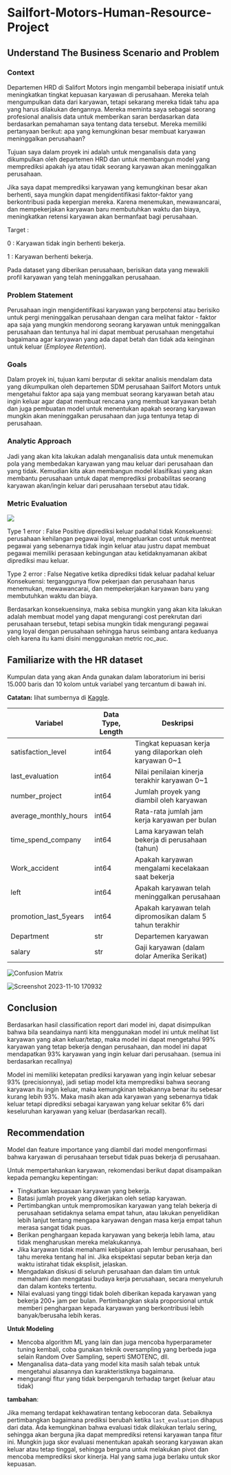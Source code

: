 # Sailfort-Motors-Human-Resource-Project

## Understand The Business Scenario and Problem

### Context
Departemen HRD di Salifort Motors ingin mengambil beberapa inisiatif untuk meningkatkan tingkat kepuasan karyawan di perusahaan. Mereka telah mengumpulkan data dari karyawan, tetapi sekarang mereka tidak tahu apa yang harus dilakukan dengannya. Mereka meminta saya sebagai seorang profesional analisis data untuk memberikan saran berdasarkan data berdasarkan pemahaman saya tentang data tersebut. Mereka memiliki pertanyaan berikut: apa yang kemungkinan besar membuat karyawan meninggalkan perusahaan?

Tujuan saya dalam proyek ini adalah untuk menganalisis data yang dikumpulkan oleh departemen HRD dan untuk membangun model yang memprediksi apakah iya atau tidak seorang karyawan akan meninggalkan perusahaan.

Jika saya dapat memprediksi karyawan yang kemungkinan besar akan berhenti, saya mungkin dapat mengidentifikasi faktor-faktor yang berkontribusi pada kepergian mereka. Karena menemukan, mewawancarai, dan mempekerjakan karyawan baru membutuhkan waktu dan biaya, meningkatkan retensi karyawan akan bermanfaat bagi perusahaan.

Target :

0 : Karyawan tidak ingin berhenti bekerja.

1 : Karyawan berhenti bekerja.

Pada dataset yang diberikan perusahaan, berisikan data yang mewakili profil karyawan yang telah meninggalkan perusahaan.

### Problem Statement 
Perusahaan ingin mengidentifikasi karyawan yang berpotensi atau berisiko untuk pergi meninggalkan perusahaan dengan cara melihat faktor - faktor apa saja yang mungkin mendorong seorang karyawan untuk meninggalkan perusahaan dan tentunya hal ini dapat membuat perusahaan mengetahui bagaimana agar karyawan yang ada dapat betah dan tidak ada keinginan untuk keluar (*Employee Retention*).

### Goals 
Dalam proyek ini, tujuan kami berputar di sekitar analisis mendalam data yang dikumpulkan oleh departemen SDM perusahaan Sailfort Motors untuk mengetahui faktor apa saja yang membuat seorang karyawan betah atau ingin keluar agar dapat membuat rencana yang membuat karyawan betah dan juga pembuatan model untuk menentukan apakah seorang karyawan mungkin akan meninggalkan perusahaan dan juga tentunya tetap di perusahaan.

### Analytic Approach
Jadi yang akan kita lakukan adalah menganalisis data untuk menemukan pola yang membedakan karyawan yang mau keluar dari perusahaan dan yang tidak.
Kemudian kita akan membangun model klasifikasi yang akan membantu perusahaan untuk dapat memprediksi probabilitas seorang karyawan akan/ingin keluar dari perusahaan tersebut atau tidak.

### Metric Evaluation

<img src='https://www.researchgate.net/profile/Mohammad-Haque-41/publication/333499920/figure/fig1/AS:767004050980864@1559879424238/A-confusion-matrix-summarises-all-possible-outcomes-in-a-binaryclassification-problem.png'>

Type 1 error : False Positive  diprediksi keluar padahal tidak
Konsekuensi: perusahaan kehilangan pegawai loyal, mengeluarkan cost untuk mentreat pegawai yang sebenarnya tidak ingin keluar atau justru dapat membuat pegawai memiliki perasaan kebingungan atau ketidaknyamanan akibat diprediksi mau keluar.

Type 2 error : False Negative  ketika diprediksi tidak keluar padahal keluar
Konsekuensi: terganggunya flow pekerjaan dan perusahaan harus menemukan, mewawancarai, dan mempekerjakan karyawan baru yang membutuhkan waktu dan biaya.

Berdasarkan konsekuensinya, maka sebisa mungkin yang akan kita lakukan adalah membuat model yang dapat mengurangi cost perekrutan dari perusahaan tersebut, tetapi sebisa mungkin tidak mengurangi pegawai yang loyal dengan perusahaan sehingga harus seimbang antara keduanya oleh karena itu kami disini menggunakan metric roc_auc.

## Familiarize with the HR dataset

Kumpulan data yang akan Anda gunakan dalam laboratorium ini berisi 15.000 baris dan 10 kolom untuk variabel yang tercantum di bawah ini.

**Catatan:** lihat sumbernya di [Kaggle](https://www.kaggle.com/datasets/mfaisalqureshi/hr-analytics-and-job-prediction?select=HR_comma_sep.csv).

| Variabel  | Data Type, Length | Deskripsi  |
| --- | --- | --- |
| satisfaction_level | int64 | Tingkat kepuasan kerja yang dilaporkan oleh karyawan 0~1 |
| last_evaluation | int64 | Nilai penilaian kinerja terakhir karyawan 0~1 |
| number_project | int64 | Jumlah proyek yang diambil oleh karyawan |
| average_monthly_hours | int64 | Rata-rata jumlah jam kerja karyawan per bulan |
| time_spend_company | int64 | Lama karyawan telah bekerja di perusahaan (tahun) |
| Work_accident | int64 | Apakah karyawan mengalami kecelakaan saat bekerja |
| left | int64 | Apakah karyawan telah meninggalkan perusahaan |
| promotion_last_5years | int64 | Apakah karyawan telah dipromosikan dalam 5 tahun terakhir |
| Department | str | Departemen karyawan |
| salary | str | Gaji karyawan (dalam dolar Amerika Serikat) |

![Confusion Matrix](https://github.com/Fazasn/Sailfort-Motors-Human-Resource-Project/assets/120705804/69d2118e-85f2-4637-a062-f402e29c0ad0)

![Screenshot 2023-11-10 170932](https://github.com/Fazasn/Sailfort-Motors-Human-Resource-Project/assets/120705804/676f709a-00f9-4c13-bdae-5c3329111610)

## Conclusion

Berdasarkan hasil classification report dari model ini, dapat disimpulkan bahwa bila seandainya nanti kita menggunakan model ini untuk melihat list karyawan yang akan keluar/tetap, maka model ini dapat mengetahui 99% karyawan yang tetap bekerja dengan perusahaan, dan model ini dapat mendapatkan 93% karyawan yang ingin keluar dari perusahaan. (semua ini berdasarkan recallnya)

Model ini memiliki ketepatan prediksi karyawan yang ingin keluar sebesar 93% (precisionnya), jadi setiap model kita memprediksi bahwa seorang karyawan itu ingin keluar, maka kemungkinan tebakannya benar itu sebesar kurang lebih 93%. Maka masih akan ada karyawan yang sebenarnya tidak keluar tetapi diprediksi sebagai karyawan yang keluar sekitar 6% dari keseluruhan karyawan yang keluar (berdasarkan recall).

## Recommendation

Model dan feature importance yang diambil dari model mengonfirmasi bahwa karyawan di perusahaan tersebut tidak puas bekerja di perusahaan.

Untuk mempertahankan karyawan, rekomendasi berikut dapat disampaikan kepada pemangku kepentingan:

* Tingkatkan kepuasaan karyawan yang bekerja.
* Batasi jumlah proyek yang dikerjakan oleh setiap karyawan.
* Pertimbangkan untuk mempromosikan karyawan yang telah bekerja di perusahaan setidaknya selama empat tahun, atau lakukan penyelidikan lebih lanjut tentang mengapa karyawan dengan masa kerja empat tahun merasa sangat tidak puas.
* Berikan penghargaan kepada karyawan yang bekerja lebih lama, atau tidak mengharuskan mereka melakukannya.
* Jika karyawan tidak memahami kebijakan upah lembur perusahaan, beri tahu mereka tentang hal ini. Jika ekspektasi seputar beban kerja dan waktu istirahat tidak eksplisit, jelaskan.
* Mengadakan diskusi di seluruh perusahaan dan dalam tim untuk memahami dan mengatasi budaya kerja perusahaan, secara menyeluruh dan dalam konteks tertentu.
* Nilai evaluasi yang tinggi tidak boleh diberikan kepada karyawan yang bekerja 200+ jam per bulan. Pertimbangkan skala proporsional untuk memberi penghargaan kepada karyawan yang berkontribusi lebih banyak/berusaha lebih keras.

**Untuk Modeling**
* Mencoba algorithm ML yang lain dan juga mencoba hyperparameter tuning kembali, coba gunakan teknik oversampling yang berbeda juga selain Random Over Sampling, seperti SMOTENC, dll. 
* Menganalisa data-data yang model kita masih salah tebak untuk mengetahui alasannya dan karakteristiknya bagaimana.
* mengurangi fitur yang tidak berpengaruh terhadap target (keluar atau tidak)

**tambahan**:

Jika memang terdapat kekhawatiran tentang kebocoran data. Sebaiknya pertimbangkan bagaimana prediksi berubah ketika `last_evaluation` dihapus dari data. Ada kemungkinan bahwa evaluasi tidak dilakukan terlalu sering, sehingga akan berguna jika dapat memprediksi retensi karyawan tanpa fitur ini. Mungkin juga skor evaluasi menentukan apakah seorang karyawan akan keluar atau tetap tinggal, sehingga berguna untuk melakukan pivot dan mencoba memprediksi skor kinerja. Hal yang sama juga berlaku untuk skor kepuasan.
